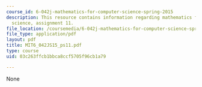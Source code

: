 ```yaml
---
course_id: 6-042j-mathematics-for-computer-science-spring-2015
description: This resource contains information regarding mathematics for computer
  science, assignment 11.
file_location: /coursemedia/6-042j-mathematics-for-computer-science-spring-2015/03c263ffcb1bbca8ccf5705f96cb1a79_MIT6_042JS15_ps11.pdf
file_type: application/pdf
layout: pdf
title: MIT6_042JS15_ps11.pdf
type: course
uid: 03c263ffcb1bbca8ccf5705f96cb1a79

---
```

None
